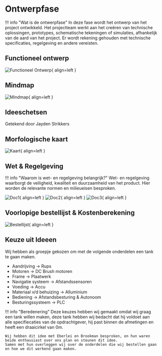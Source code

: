 # Ontwerpfase

!!! info "Wat is de ontwerpfase"
    In deze fase wordt het ontwerp van het project ontwikkeld. Het projectteam werkt aan het creëren van technische oplossingen, prototypes, schematische tekeningen of simulaties, afhankelijk van de aard van het project. Er wordt rekening gehouden met technische specificaties, regelgeving en andere vereisten.

## Functioneel ontwerp
![Functioneel Ontwerp](docs/Jayden/Assets/Functioneelontwerp.png){ align=left }

## Mindmap
![Mindmap](docs/Jayden/Assets/Mindmap.png){ align=left }

## Ideeschetsen
Getekend door Jayden Strikkers

## Morfologische kaart
![Kaart](docs/Jayden/Assets/Morfologischekaart.png){ align=left }

## Wet & Regelgeving
!!! info "Waarom is wet- en regelgeving belangrijk?"
    Wet- en regelgeving waarborgt de veiligheid, kwaliteit en duurzaamheid van het product.
    Hier worden de relevante normen en milieueisen besproken.

![Doc1](docs/Jayden/Assets/wet-%20en%20regelgeving-0.jpg){ align=left }
![Doc2](docs/Jayden/Assets/wet-%20en%20regelgeving-1.jpg){ align=left }
![Doc3](docs/Jayden/Assets/wet-%20en%20regelgeving-2.jpg){ align=left }

## Voorlopige bestellijst & Kostenberekening
![Bestellijst](docs/Jayden/Assets/Bestellijstvoorlopig.jpg){ align=left }

## Keuze uit Ideeen
Wij hebben als groepje gekozen om met de volgende onderdelen een tank te gaan maken.

- Aandrijving -> Rups
- Motoren -> DC Brush motoren
- Frame -> Plaatwerk
- Navigatie systeem -> Afstandssensoren
- Voeding -> Accu
- Materiaal v/d behuizing -> Alluminium
- Bediening -> Afstandsbesturing & Autonoom
- Besturingssysteem -> PLC

!!! info "Beredenering"
    Deze keuzes hebben wij gemaakt omdat wij graag een tank willen maken, deze tank hebben wij bedacht dat hij voldoet aan alle specifiecaties van de opdrachtgever, hij past binnen de afmetingen en heeft een draaicirkel van 0m.

    Wij hebben dit idee met Eberlei en Brookman besproken, en hun waren beide enthausiast over ons plan en steunen dit idee. 
    Samen met hun overleggen wij over de onderdelen die wij bestellen gaan en hoe we dit werkend gaan maken.